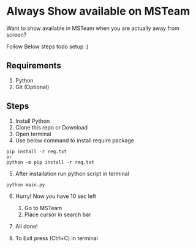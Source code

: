 # Always Show available on MSTeam
Want to show available in MSTeam when you are actually away from screen?

Follow Below steps todo setup :) 

## Requirements
1. Python
2. Git (Optional)

## Steps
1. Install Python
2. Clone this repo or Download
3. Open terminal 
4. Use below command to install require package
```
pip install -r req.txt
or
python -m pip install -r req.txt
```

5. After installation run python script in terminal
```
python main.py
```
6. Hurry! Now you have 10 sec left 
   1. Go to MSTeam
   2. Place cursor in search bar
   
7. All done!

8. To Exit press (Ctrl+C) in terminal
